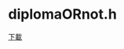 # diplomaORnot.h
[下載](https://drive.google.com/drive/u/2/folders/1vJFvWnEGkoR_j_W4tgLAVl0sbppBxVgC)
